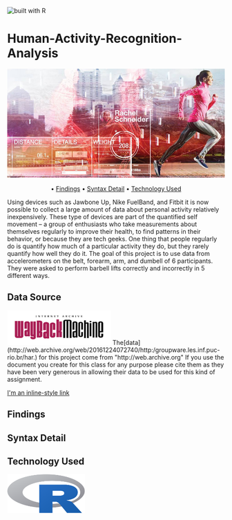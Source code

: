 ![built with R](https://img.shields.io/badge/built%20with-R-blue.svg)    

# Human-Activity-Recognition-Analysis

![alt text](https://raw.githubusercontent.com/david880110/Human-Activity-Recognition-Analysis/master/image/under-armour-connected-fitness-666x333.jpg)

<p align="center">
  • <a href="#findings">Findings</a>
  • <a href="#syntax-detail">Syntax Detail</a>
  • <a href="#technology-Used">Technology Used</a>
</p>

Using devices such as Jawbone Up, Nike FuelBand, and Fitbit it is now possible to collect a large amount of data about personal activity relatively inexpensively. These type of devices are part of the quantified self movement – a group of enthusiasts who take measurements about themselves regularly to improve their health, to find patterns in their behavior, or because they are tech geeks. One thing that people regularly do is quantify how much of a particular activity they do, but they rarely quantify how well they do it. The goal of this project is to use data from accelerometers on the belt, forearm, arm, and dumbell of 6 participants. They were asked to perform barbell lifts correctly and incorrectly in 5 different ways. 

## Data Source

<img src="https://raw.githubusercontent.com/david880110/Human-Activity-Recognition-Analysis/master/image/wayback-machine-logo.jpg" width="240" height="80"/>
The[data](http://web.archive.org/web/20161224072740/http:/groupware.les.inf.puc-rio.br/har.) for this project come from "http://web.archive.org" If you use the document you create for this class for any purpose please cite them as they have been very generous in allowing their data to be used for this kind of assignment.

[I'm an inline-style link](https://www.google.com)

## Findings 

## Syntax Detail

## Technology Used

<img src="https://raw.githubusercontent.com/david880110/tech-logo/master/R_logo.svg.png" width="180" height="90"/>
